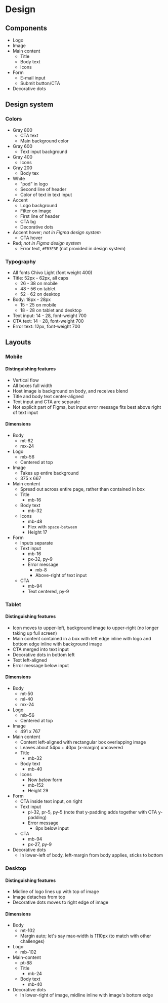 # Design

## Components

- Logo
- Image
- Main content
  - Title
  - Body text
  - Icons
- Form
  - E-mail input
  - Submit button/CTA
- Decorative dots
 
## Design system

### Colors

- Gray 800
  - CTA text
  - Main background color
- Gray 600
  - Text input background
- Gray 400
  - Icons
- Gray 200
  - Body tex
- White
  - "pod" in logo
  - Second line of header
  - Color of text in text input
- Accent
  - Logo background
  - Filter on image
  - First line of header
  - CTA bg
  - Decorative dots
- Accent hover; *not in Figma design system*
  - CTA hover
- Red; *not in Figma design system*
  - Error text, `#FB3E3E` (not provided in design system)

### Typography

- All fonts Chivo Light (font weight 400)
- Title: 52px - 62px, all caps
  - 26 - 38 on mobile
  - 48 - 56 on tablet
  - 52 - 62 on desktop
- Body: 18px - 28px
  - 15 - 25 on mobile
  - 18 - 28 on tablet and desktop
- Text input: 14 - 28, font-weight 700
- CTA text: 14 - 28, font-weight 700
- Error text: 12px, font-weight 700


## Layouts

### Mobile

#### Distinguishing features

- Vertical flow
- All boxes full width
- Host image is background on body, and receives blend
- Title and body text center-aligned
- Text input and CTA are separate
- Not explicit part of Figma, but input error message fits best above right of text input

#### Dimensions

- Body
  - mt-62
  - mx-24
- Logo
  - mb-56
  - Centered at top
- Image
  - Takes up entire background
  - 375 x 667
- Main content
  - Spread out across entire page, rather than contained in box
  - Title
    - mb-16
  - Body text
    - mb-32
  - Icons
    - mb-48
    - Flex with `space-between`
    - Height 17
- Form 
  - Inputs separate
  - Text input
    - mb-16
    - px-32, py-9
    - Error message
      - mb-8
      - Above-right of text input
  - CTA
    - mb-94
    - Text centered, py-9

### Tablet

#### Distinguishing features

- Icon moves to upper-left, background image to upper-right (no longer taking up full screen)
- Main content contained in a box with left edge inline with logo and bottom edge inline with background image
- CTA merged into text input
- Decorative dots in bottom left
- Text left-aligned
- Error message below input

#### Dimensions

- Body
  - mt-50
  - ml-40
  - mx-24
- Logo
  - mb-56
  - Centered at top
- Image
  - 491 x 767
- Main content
  - Content left-aligned with rectangular box overlapping image
  - Leaves about 54px + 40px (x-margin) uncovered
  - Title
    - mb-32
  - Body text
    - mb-40
  - Icons
    - Now *below* form
    - mb-152
    - Height 29
- Form
  - CTA inside text input, on right
  - Text input
    - pl-32, pr-5, py-5 (note that y-padding adds together with CTA y-padding)
    - Error message
      - 8px below input
  - CTA
    - mb-94
    - px-27, py-9
- Decorative dots
  - In lower-left of body, left-margin from body applies, sticks to bottom

### Desktop

#### Distinguishing features

- Midline of logo lines up with top of image
- Image detaches from top
- Decorative dots moves to right edge of image

#### Dimensions

- Body 
  - mt-102
  - Margin auto; let's say max-width is 1110px (to match with other challenges)
- Logo
  - mb-102
- Main-content
  - pt-88
  - Title
    - mb-24
  - Body text
    - mb-40
- Decorative dots
  - In lower-right of image, midline inline with image's bottom edge
  
